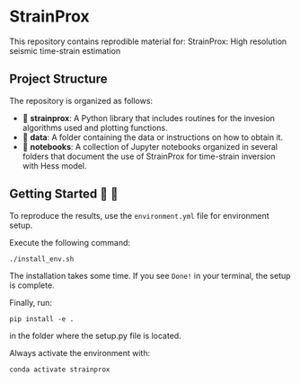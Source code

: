 # StrainProx
This repository contains reprodible material for: StrainProx: High resolution seismic time-strain estimation


## Project Structure
The repository is organized as follows:

* :open_file_folder: **strainprox**: A Python library that includes routines for the invesion algorithms used and plotting functions.
* :open_file_folder: **data**: A folder containing the data or instructions on how to obtain it.
* :open_file_folder: **notebooks**: A collection of Jupyter notebooks organized in several folders that document the use of StrainProx for time-strain inversion with Hess model.



## Getting Started :space_invader: :robot:
To reproduce the results, use the `environment.yml` file for environment setup.

Execute the following command:
```
./install_env.sh
```
The installation takes some time. If you see `Done!` in your terminal, the setup is complete.

Finally, run:
```
pip install -e . 
```
in the folder where the setup.py file is located.


Always activate the environment with:
```
conda activate strainprox
```



